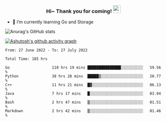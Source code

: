 <h3 align="center">
    Hi~ Thank you for coming!
    <img src="https://media.giphy.com/media/hvRJCLFzcasrR4ia7z/giphy.gif" width="25px">
</h3>

<!--
**pineapple-man/pineapple-man** is a ✨ _special_ ✨ repository because its `README.md` (this file) appears on your GitHub profile.

Here are some ideas to get you started:
- 🔭 I’m currently working on ...
- 🤔 I’m looking for help with ...
- 💬 Ask me about ...
- 📫 How to reach me: ...
- 😄 Pronouns: ...
- ⚡ Fun fact: 
- 👯 I’m looking to collaborate on kubernetes
-->
- 🌱 I’m currently learning Go and Storage


![Anurag's GitHub stats](https://github-readme-stats.vercel.app/api?username=pineapple-man&show_icons=true&theme=radical)


[![Ashutosh's github activity graph](https://activity-graph.herokuapp.com/graph?username=pineapple-man&bg_color=fffff0&color=708090&line=24292e&point=24292e&area=true&hide_border=true)](https://github.com/ashutosh00710/github-readme-activity-graph)

<!--START_SECTION:waka-->

```text
From: 27 June 2022 - To: 27 July 2022

Total Time: 185 hrs

Go                   110 hrs 19 mins ███████████████░░░░░░░░░░   59.56 %
Python               38 hrs 28 mins  █████▒░░░░░░░░░░░░░░░░░░░   20.77 %
C++                  11 hrs 21 mins  █▓░░░░░░░░░░░░░░░░░░░░░░░   06.13 %
Java                 7 hrs 17 mins   █░░░░░░░░░░░░░░░░░░░░░░░░   03.94 %
Bash                 2 hrs 47 mins   ▒░░░░░░░░░░░░░░░░░░░░░░░░   01.51 %
Markdown             2 hrs 42 mins   ▒░░░░░░░░░░░░░░░░░░░░░░░░   01.46 %
```

<!--END_SECTION:waka-->
